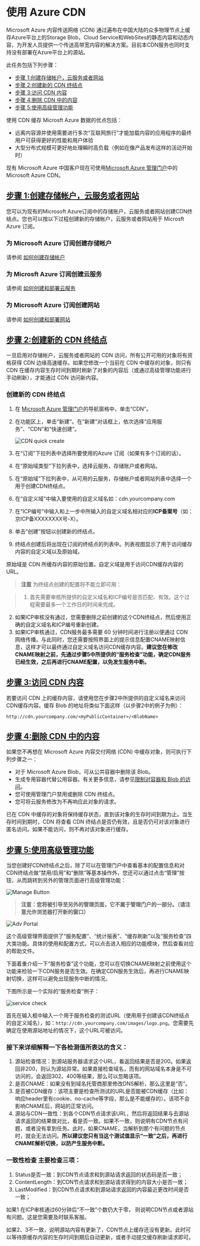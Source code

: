 <properties linkid="dev-net-common-tasks-cdn" urlDisplayName="CDN" pageTitle="使用 Azure CDN" metaKeywords="Azure CDN, Azure CDN, Azure blobs, Azure caching, Azure add-ons" description="Learn how to use the Azure Content Delivery Network (CDN) to deliver high-bandwidth content by caching blobs and static content." metaCanonical="" services="" documentationCenter=".NET" title="" authors="" solutions="" manager="" editor="" />

# 使用 Azure CDN



Microsoft Azure 内容传送网络 (CDN) 通过遍布在中国大陆的众多物理节点上缓存Azure平台上的Storage Blob，Cloud Service和WebSites的静态内容和动态内容，为开发人员提供一个传送高带宽内容的解决方案。目前本CDN服务也同时支持没有部署在Azure平台上的源站。

此任务包括下列步骤：

+ [步骤 1:创建存储帐户，云服务或者网站](#1)
+ [步骤 2:创建新的 CDN 终结点](#2)
+ [步骤 3:访问 CDN 内容](#3)
+ [步骤 4:删除 CDN 中的内容](#4)
+ [步骤 5:使用高级管理功能](#step5)

使用 CDN 缓存 Microsft Azure 数据的优点包括：

- 远离内容源并使用需要进行多次“互联网旅行”才能加载内容的应用程序的最终用户可获得更好的性能和用户体验
- 大型分布式规模可更好地处理瞬时高负载（例如在像产品发布这样的活动开始时）

现有 Microsoft Azure 中国客户现在可使用[Microsoft Azure 管理门户](https://manage.windowsazure.cn/)中的 Microsoft Azure CDN。 


## [步骤 1:创建存储帐户，云服务或者网站](id:1)
您可以为现有的Microsoft Azure订阅中的存储账户，云服务或者网站创建CDN终结点。您也可以按以下过程创建新的存储帐户，云服务或者网站用于 Microsft Azure 订阅。

### 为 Microsoft Azure 订阅创建存储帐户
请参阅 [如何创建存储帐户](/zh-cn/documentation/articles/storage-create-storage-account/)

### 为 Microsft Azure 订阅创建云服务
请参阅 [如何创建和部署云服务](/zh-cn/documentation/articles/cloud-services-how-to-create-deploy/) 

### 为 Microsoft Azure 订阅创建网站
请参阅 [如何创建和部署网站](/zh-cn/documentation/articles/web-sites-create-deploy/) 

## [步骤 2:创建新的 CDN 终结点](id:2)
一旦启用对存储帐户，云服务或者网站的 CDN 访问，所有公开可用的对象将有资格获得 CDN 边缘高速缓存。如果您修改一个当前在 CDN 中缓存的对象，则只有 CDN 在缓存内容生存时间到期时刷新了对象的内容后（或通过高级管理功能进行手动刷新），才能通过 CDN 访问新内容。

### 创建新的 CDN 终结点
1. 在 [Microsoft Azure 管理门户](https://manage.windowsazure.cn/)的导航窗格中，单击“CDN”。
2. 在功能区上，单击“新建”。在“新建”对话框上，依次选择“应用服务”、“CDN”和“快速创建”。

    ![CDN quick create][1]
3. 在“订阅”下拉列表中选择所要使用的Azure 订阅（如果有多个订阅的话）。
4. 在“原始域类型”下拉列表中，选择云服务，存储账户或者网站。
5. 在“原始域”下拉列表中，从可用的云服务，存储帐户或者网站列表中选择一个用于创建CDN终结点。
6. 在“自定义域”中输入要使用的自定义域名如：cdn.yourcompany.com
7. 在“ICP编号”中输入和上一步中所输入的自定义域名相对应的**ICP备案号**（如：京ICP备XXXXXXXX号-X）。
8. 单击“创建”按钮以创建新的终结点。
9. 终结点创建后将出现在订阅的终结点的列表中。列表视图显示了用于访问缓存内容的自定义域以及原始域。

原始域是 CDN 所缓存内容的原始位置。自定义域是用于访问CDN缓存内容的URL。
> **注意** 为终结点创建的配置将不能立即可用：

> 1. 首先需要审核所提供的自定义域名和ICP编号是否匹配、有效。这个过程需要最多一个工作日的时间来完成。
2. 如果ICP审核没有通过，您需要删除之前创建的这个CDN终结点，然后使用正确的自定义域名和ICP编号重新创建。
3. 如果ICP审核通过，CDN服务最多需要 60 分钟时间进行注册以便通过 CDN 网络传播。与此同时，您还需要按照界面上的提示信息配置CNAME映射信息，这样才可以最终通过自定义域名访问CDN缓存内容。**建议您在修改CNAME映射之前，先通过步骤5中所提供的“服务检查”功能，确定CDN服务已经生效，之后再进行CNAME配置，以免发生服务中断。**

## [步骤 3:访问 CDN 内容](id:3)
若要访问 CDN 上的缓存内容，请使用您在步骤2中所提供的自定义域名来访问CDN缓存内容。缓存 Blob 的地址将类似下面这样（以步骤2中的例子为例）：

`http://cdn.yourcompany.com/<myPublicContainer>/<BlobName>`

## [步骤 4:删除 CDN 中的内容](id:4)
如果您不再想在 Microsoft Azure 内容交付网络 (CDN) 中缓存对象，则可执行下列步骤之一：

- 对于 Microsoft Azure Blob，可从公共容器中删除该 Blob。
- 生成专用容器代替公用容器。有关更多信息，请参见[限制对容器和 Blob 的访问](http://msdn.microsoft.com/zh-cn/library/dd179354.aspx)。
- 您可使用管理门户禁用或删除 CDN 终结点。
- 您可将云服务修改为不再响应此对象的请求。

已在 CDN 中缓存的对象将保持缓存状态，直到该对象的生存时间到期为止。当生存时间到期时，CDN 将查看 CDN 终结点是否仍有效，且是否仍可对该对象进行匿名访问。如果不能访问，则不再对该对象进行缓存。
<a id="step5"> </a>
## [步骤 5:使用高级管理功能]
当您创建好CDN终结点之后，除了可以在管理门户中查看基本的配置信息和对CDN终结点做“禁用/启用”和“删除”等基本操作外，您还可以通过点击“管理”按钮，从而跳转到另外的管理页面进行高级管理功能：

![Manage Button][2]
> **注意：您将被引导至另外的管理页面，它不属于管理门户的一部分。（请注意允许浏览器打开新的窗口）**

![Adv Portal][3]

这个高级管理界面提供了“服务配置”、“统计报表”、“缓存刷新”以及“服务检查”四大类功能。具体的使用和配置方式，可以点击进入相应的功能模块，然后查看对应的帮助文件。

下面着重介绍一下“服务检查”这个功能，您可以在切换CNAME映射之前使用这个功能来检验一下CDN服务是否生效。在确定CDN服务生效后，再进行CNAME映射切换，这样可以避免出现服务中断的情况。

下图所示是一个实际的“服务检查”例子：

![service check][4]

首先在输入框中输入一个用于服务检查的测试URL（使用用于创建该CDN终结点的自定义域名），如：`http://cdn.yourcompany.com/images/logo.png`。您需要先确定在使用源站地址的情况下，这个URL可被访问。

### 接下来详细解释一下各检测值所表达的含义：

1. 源站检查情况：到源站服务器请求这个URL，看返回结果是否是200。如果返回非200，则认为源站异常。如果直接检查域名，而有的网站域名本身是不可访问的，会返回302、400等结果，那么可以忽略该项。
2. 是否CNAME：如果没有到域名托管商那里修改DNS解析，那么这里是“否”。
3. 是否被CDN缓存：该项主要是检查所测试的URL是否能被CDN缓存（比如：响应header里有cookie、no-cache等字段，那么是不能缓存的）。该项不会影响CNAME后，网站的正常访问。 
4. 源站与CDN一致性：到各个CDN节点请求该URL，然后将返回结果与去源站请求返回的结果做对比，看是否一致。如果不一致，则说明有CDN节点有问题，或者没有拿到任务。此时，如果CNAME，当解析到那个有问题的节点时，就会无法访问。**所以建议您只有当这个测试值显示“一致”之后，再进行CNAME解析切换，以防产生服务中断。**

### 一致性检查 主要检查三项：
1. Status是否一致：到CDN节点请求和到源站请求返回的状态码是否一致；
2. ContentLength：到CDN节点请求和到源站请求得到的内容大小是否一致；
3. LastModified：到CDN节点请求和到源站请求返回的内容最近更改时间是否一致；

如果1 在ICP审核通过60分钟后“不一致”个数仍大于零， 则说明CDN节点或者源站有问题。这是您需要及时联系客服。

如果2、3不一致，说明源站内容有更新了，CDN节点上缓存还没有更新。此时可以等待原缓存内容的生存时间到期后自动更新，或者手动提交缓存刷新请求即可。


[步骤 1:创建存储帐户，云服务或者网站]: #步骤-1创建存储帐户云服务或者网站
[步骤 2:创建新的 CDN 终结点]: #步骤-2创建新的-cdn-终结点
[步骤 3:访问 CDN 内容]: #步骤-3访问-cdn-内容
[步骤 4:删除 CDN 中的内容]: #步骤-4删除-cdn-中的内容
[步骤 5:使用高级管理功能]: #步骤-5使用高级管理功能


<!--Image references-->
[1]: ./media/cdn/image001.png
[2]: ./media/cdn/image002.png
[3]: ./media/cdn/image003.png
[4]: ./media/cdn/image004.png
